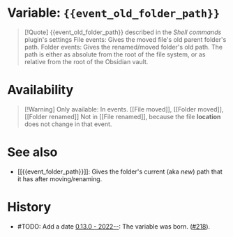 # Variable: `{{event_old_folder_path}}`
> [!Quote] {{event_old_folder_path}} described in the *Shell commands* plugin's settings
> File events: Gives the moved file's old parent folder's path.
> Folder events: Gives the renamed/moved folder's old path.
> The path is either as absolute from the root of the file system, or as relative from the root of the Obsidian vault.

# Availability
> [!Warning] Only available:
> In events. [[File moved]], [[Folder moved]], [[Folder renamed]]
> Not in [[File renamed]], because the file **location** does not change in that event.

# See also
- [[{{event_folder_path}}]]: Gives the folder's current (aka *new*) path that it has after moving/renaming.

# History
- #TODO: Add a date [0.13.0 - 2022--](https://github.com/Taitava/obsidian-shellcommands/blob/main/CHANGELOG.md#00---2022--): The variable was born. ([#218](https://github.com/Taitava/obsidian-shellcommands/issues/218)).